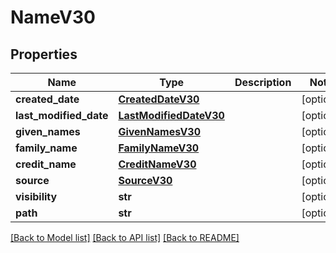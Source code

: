 # NameV30

## Properties
Name | Type | Description | Notes
------------ | ------------- | ------------- | -------------
**created_date** | [**CreatedDateV30**](CreatedDateV30.md) |  | [optional] 
**last_modified_date** | [**LastModifiedDateV30**](LastModifiedDateV30.md) |  | [optional] 
**given_names** | [**GivenNamesV30**](GivenNamesV30.md) |  | [optional] 
**family_name** | [**FamilyNameV30**](FamilyNameV30.md) |  | [optional] 
**credit_name** | [**CreditNameV30**](CreditNameV30.md) |  | [optional] 
**source** | [**SourceV30**](SourceV30.md) |  | [optional] 
**visibility** | **str** |  | [optional] 
**path** | **str** |  | [optional] 

[[Back to Model list]](../README.md#documentation-for-models) [[Back to API list]](../README.md#documentation-for-api-endpoints) [[Back to README]](../README.md)


